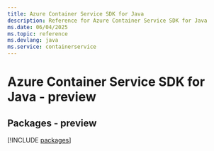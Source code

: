 ```yaml
---
title: Azure Container Service SDK for Java
description: Reference for Azure Container Service SDK for Java
ms.date: 06/04/2025
ms.topic: reference
ms.devlang: java
ms.service: containerservice
---
```

# Azure Container Service SDK for Java - preview
## Packages - preview
[!INCLUDE [packages](container-service-index.md)]